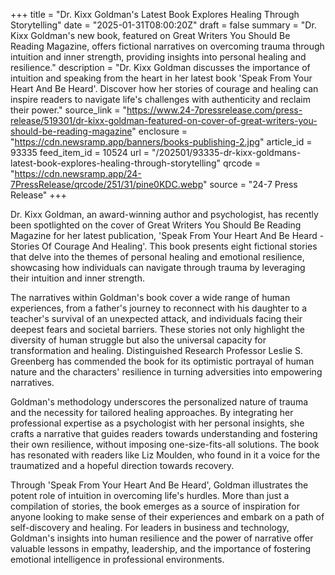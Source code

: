 +++
title = "Dr. Kixx Goldman's Latest Book Explores Healing Through Storytelling"
date = "2025-01-31T08:00:20Z"
draft = false
summary = "Dr. Kixx Goldman's new book, featured on Great Writers You Should Be Reading Magazine, offers fictional narratives on overcoming trauma through intuition and inner strength, providing insights into personal healing and resilience."
description = "Dr. Kixx Goldman discusses the importance of intuition and speaking from the heart in her latest book 'Speak From Your Heart And Be Heard'. Discover how her stories of courage and healing can inspire readers to navigate life's challenges with authenticity and reclaim their power."
source_link = "https://www.24-7pressrelease.com/press-release/519301/dr-kixx-goldman-featured-on-cover-of-great-writers-you-should-be-reading-magazine"
enclosure = "https://cdn.newsramp.app/banners/books-publishing-2.jpg"
article_id = 93335
feed_item_id = 10524
url = "/202501/93335-dr-kixx-goldmans-latest-book-explores-healing-through-storytelling"
qrcode = "https://cdn.newsramp.app/24-7PressRelease/qrcode/251/31/pine0KDC.webp"
source = "24-7 Press Release"
+++

<p>Dr. Kixx Goldman, an award-winning author and psychologist, has recently been spotlighted on the cover of Great Writers You Should Be Reading Magazine for her latest publication, 'Speak From Your Heart And Be Heard - Stories Of Courage And Healing'. This book presents eight fictional stories that delve into the themes of personal healing and emotional resilience, showcasing how individuals can navigate through trauma by leveraging their intuition and inner strength.</p><p>The narratives within Goldman's book cover a wide range of human experiences, from a father's journey to reconnect with his daughter to a teacher's survival of an unexpected attack, and individuals facing their deepest fears and societal barriers. These stories not only highlight the diversity of human struggle but also the universal capacity for transformation and healing. Distinguished Research Professor Leslie S. Greenberg has commended the book for its optimistic portrayal of human nature and the characters' resilience in turning adversities into empowering narratives.</p><p>Goldman's methodology underscores the personalized nature of trauma and the necessity for tailored healing approaches. By integrating her professional expertise as a psychologist with her personal insights, she crafts a narrative that guides readers towards understanding and fostering their own resilience, without imposing one-size-fits-all solutions. The book has resonated with readers like Liz Moulden, who found in it a voice for the traumatized and a hopeful direction towards recovery.</p><p>Through 'Speak From Your Heart And Be Heard', Goldman illustrates the potent role of intuition in overcoming life's hurdles. More than just a compilation of stories, the book emerges as a source of inspiration for anyone looking to make sense of their experiences and embark on a path of self-discovery and healing. For leaders in business and technology, Goldman's insights into human resilience and the power of narrative offer valuable lessons in empathy, leadership, and the importance of fostering emotional intelligence in professional environments.</p>